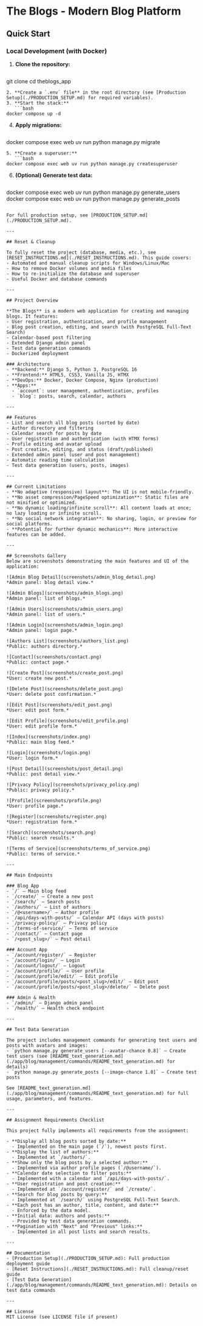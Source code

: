# The Blogs - Modern Blog Platform

## Quick Start

### Local Development (with Docker)
1. **Clone the repository:**
   ```bash
git clone <repository-url>
cd theblogs_app
```git
2. **Create a `.env` file** in the root directory (see [Production Setup](./PRODUCTION_SETUP.md) for required variables).
3. **Start the stack:**
   ```bash
docker compose up -d
```
4. **Apply migrations:**
   ```bash
docker compose exec web uv run python manage.py migrate
```
5. **Create a superuser:**
   ```bash
docker compose exec web uv run python manage.py createsuperuser
```
6. **(Optional) Generate test data:**
   ```bash
docker compose exec web uv run python manage.py generate_users
   docker compose exec web uv run python manage.py generate_posts
```

For full production setup, see [PRODUCTION_SETUP.md](./PRODUCTION_SETUP.md).

---

## Reset & Cleanup

To fully reset the project (database, media, etc.), see [RESET_INSTRUCTIONS.md](./RESET_INSTRUCTIONS.md). This guide covers:
- Automated and manual cleanup scripts for Windows/Linux/Mac
- How to remove Docker volumes and media files
- How to re-initialize the database and superuser
- Useful Docker and database commands

---

## Project Overview

**The Blogs** is a modern web application for creating and managing blogs. It features:
- User registration, authentication, and profile management
- Blog post creation, editing, and search (with PostgreSQL Full-Text Search)
- Calendar-based post filtering
- Extended Django admin panel
- Test data generation commands
- Dockerized deployment

### Architecture
- **Backend:** Django 5, Python 3, PostgreSQL 16
- **Frontend:** HTML5, CSS3, Vanilla JS, HTMX
- **DevOps:** Docker, Docker Compose, Nginx (production)
- **Apps:**
  - `account`: user management, authentication, profiles
  - `blog`: posts, search, calendar, authors

---

## Features
- List and search all blog posts (sorted by date)
- Author directory and filtering
- Calendar search for posts by date
- User registration and authentication (with HTMX forms)
- Profile editing and avatar upload
- Post creation, editing, and status (draft/published)
- Extended admin panel (user and post management)
- Automatic reading time calculation
- Test data generation (users, posts, images)

---

## Current Limitations
- **No adaptive (responsive) layout**: The UI is not mobile-friendly.
- **No asset compression/PageSpeed optimization**: Static files are not minified or optimized.
- **No dynamic loading/infinite scroll**: All content loads at once; no lazy loading or infinite scroll.
- **No social network integration**: No sharing, login, or preview for social platforms.
- **Potential for further dynamic mechanics**: More interactive features can be added.

---

## Screenshots Gallery
Below are screenshots demonstrating the main features and UI of the application:

![Admin Blog Detail](screenshots/admin_blog_detail.png)  
*Admin panel: blog detail view.*

![Admin Blogs](screenshots/admin_blogs.png)  
*Admin panel: list of blogs.*

![Admin Users](screenshots/admin_users.png)  
*Admin panel: list of users.*

![Admin Login](screenshots/admin_login.png)  
*Admin panel: login page.*

![Authors List](screenshots/authors_list.png)  
*Public: authors directory.*

![Contact](screenshots/contact.png)  
*Public: contact page.*

![Create Post](screenshots/create_post.png)  
*User: create new post.*

![Delete Post](screenshots/delete_post.png)  
*User: delete post confirmation.*

![Edit Post](screenshots/edit_post.png)  
*User: edit post form.*

![Edit Profile](screenshots/edit_profile.png)  
*User: edit profile form.*

![Index](screenshots/index.png)  
*Public: main blog feed.*

![Login](screenshots/login.png)  
*User: login form.*

![Post Detail](screenshots/post_detail.png)  
*Public: post detail view.*

![Privacy Policy](screenshots/privacy_policy.png)  
*Public: privacy policy.*

![Profile](screenshots/profile.png)  
*User: profile page.*

![Register](screenshots/register.png)  
*User: registration form.*

![Search](screenshots/search.png)  
*Public: search results.*

![Terms of Service](screenshots/terms_of_service.png)  
*Public: terms of service.*

---

## Main Endpoints

### Blog App
- `/` — Main blog feed
- `/create/` — Create a new post
- `/search/` — Search posts
- `/authors/` — List of authors
- `/@<username>/` — Author profile
- `/api/days-with-posts/` — Calendar API (days with posts)
- `/privacy-policy/` — Privacy policy
- `/terms-of-service/` — Terms of service
- `/contact/` — Contact page
- `/<post_slug>/` — Post detail

### Account App
- `/account/register/` — Register
- `/account/login/` — Login
- `/account/logout/` — Logout
- `/account/profile/` — User profile
- `/account/profile/edit/` — Edit profile
- `/account/profile/posts/<post_slug>/edit/` — Edit post
- `/account/profile/posts/<post_slug>/delete/` — Delete post

### Admin & Health
- `/admin/` — Django admin panel
- `/health/` — Health check endpoint

---

## Test Data Generation

The project includes management commands for generating test users and posts with avatars and images:
- `python manage.py generate_users [--avatar-chance 0.8]` — Create test users (see [README_text_generation.md](./app/blog/management/commands/README_text_generation.md) for details)
- `python manage.py generate_posts [--image-chance 1.0]` — Create test posts

See [README_text_generation.md](./app/blog/management/commands/README_text_generation.md) for full usage, parameters, and features.

---

## Assignment Requirements Checklist

This project fully implements all requirements from the assignment:

- **Display all blog posts sorted by date:**
  - Implemented on the main page (`/`), newest posts first.
- **Display the list of authors:**
  - Implemented at `/authors/`.
- **Show only the blog posts by a selected author:**
  - Implemented via author profile pages (`/@username/`).
- **Calendar date selection to filter posts:**
  - Implemented with a calendar and `/api/days-with-posts/`.
- **User registration and post creation:**
  - Implemented at `/account/register/` and `/create/`.
- **Search for blog posts by query:**
  - Implemented at `/search/` using PostgreSQL Full-Text Search.
- **Each post has an author, title, content, and date:**
  - Enforced by the data model.
- **Initial data: authors and posts:**
  - Provided by test data generation commands.
- **Pagination with "Next" and "Previous" links:**
  - Implemented in all post lists and search results.

---

## Documentation
- [Production Setup](./PRODUCTION_SETUP.md): Full production deployment guide
- [Reset Instructions](./RESET_INSTRUCTIONS.md): Full cleanup/reset guide
- [Test Data Generation](./app/blog/management/commands/README_text_generation.md): Details on test data commands

---

## License
MIT License (see LICENSE file if present)
